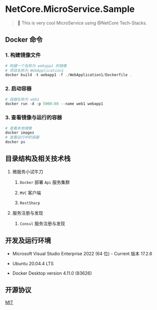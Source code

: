 # NetCore.MicroService.Sample

> :rocket: This is very cool MicroService using @NetCore Tech-Stacks.

## Docker 命令

### 1. 构建镜像文件

```powershell
# 构建一个名称为 webapp1 的镜像
# 项目名称为 WebApplication1
docker build -t webapp1 -f ./WebApplication1/Dockerfile .
```

### 2. 启动容器

```powershell
# 容器名称为 web1
docker run -d -p 5000:80 --name web1 webapp1
```

### 3. 查看镜像与运行的容器

```powershell
# 查看本地镜像
docker images
# 查看运行中的容器
docker ps
```

## 目录结构及相关技术栈

1. 微服务小试牛刀
   
   1. `Docker` 部署 `Api` 服务集群
   
   2. `MVC` 客户端
   
   3. `RestSharp`

2. 服务注册与发现
   
   1. `Consul` 服务注册与发现

## 开发及运行环境

- Microsoft Visual Studio Enterprise 2022 (64 位) - Current 版本 17.2.6

- Ubuntu 20.04.4 LTS

- Docker Desktop version 4.11.0 (83626)

## 开源协议

<p>
<a href="LICENSE">MIT</a>
</p>